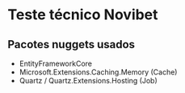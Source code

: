 # Teste técnico Novibet

## Pacotes nuggets usados
- EntityFrameworkCore
- Microsoft.Extensions.Caching.Memory (Cache)
- Quartz / Quartz.Extensions.Hosting (Job)
